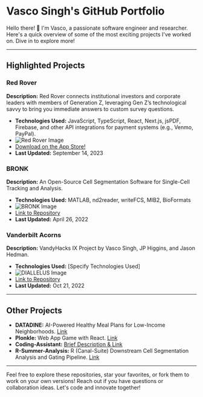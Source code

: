 # Vasco Singh's GitHub Portfolio

Hello there! 👋 I'm Vasco, a passionate software engineer and researcher. Here's a quick overview of some of the most exciting projects I've worked on. Dive in to explore more!

---

## Highlighted Projects

### Red Rover
**Description:** Red Rover connects institutional investors and corporate leaders with members of Generation Z, leveraging Gen Z’s technological savvy to bring you immediate answers to custom survey questions.
- **Technologies Used:** JavaScript, TypeScript, React, Next.js, jsPDF, Firebase, and other API integrations for payment systems (e.g., Venmo, PayPal).
- ![Red Rover Image](https://redrovernetwork.com/wp-content/uploads/2021/08/logo_smaller.png)
- [Download on the App Store!]([https://apps.apple.com/us/app/red-rover-network/id6446793601])
- **Last Updated:** September 14, 2023

### BRONK
**Description:** An Open-Source Cell Segmentation Software for Single-Cell Tracking and Analysis.
- **Technologies Used:** MATLAB, nd2reader, writeFCS, MIB2, BioFormats
- ![BRONK Image](https://i.imgur.com/Zywieok.jpg)
- [Link to Repository](https://github.com/VascoSingh/BRONK)
- **Last Updated:** April 26, 2022

### Vanderbilt Acorns
**Description:** VandyHacks IX Project by Vasco Singh, JP Higgins, and Jason Hedman.
- **Technologies Used:** [Specify Technologies Used]
- ![DIALLELUS Image](https://i.imgur.com/UoU2Jwq.png)
- [Link to Repository](https://github.com/jasonhedman/vanderbilt-acorns/tree/main)
- **Last Updated:** Oct 21, 2022

---

## Other Projects

- **DATADINE:** AI-Powered Healthy Meal Plans for Low-Income Neighborhoods. [Link](https://github.com/VascoSingh/DATADINE)
- **Plonkle:** Web App Game with React. [Link](https://github.com/VascoSingh/Plonkle)
- **Coding-Assistant:** [Brief Description & Link](URL_TO_REPOSITORY)
- **R-Summer-Analysis:** R (Canal-Suite) Downstream Cell Segmentation Analysis and Gating Pipeline. [Link](https://github.com/VascoSingh/R-Summer-Analysis/commit/984c981395170bfb40001ab80b2c41868d2292ee)

---

Feel free to explore these repositories, star your favorites, or fork them to work on your own versions! Reach out if you have questions or collaboration ideas. Let's code and innovate together!
